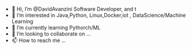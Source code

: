 - 👋 Hi, I’m @DavidAvanzini Software Developer, and t
- 👀 I’m interested in Java,Python, Linux,Docker,iot , DataScience/Machine Learning
- 🌱 I’m currently learning Pythorch/ML
- 💞️ I’m looking to collaborate on ...
- 📫 How to reach me ...

<!---
DavidAvanzini/DavidAvanzini is a ✨ special ✨ repository because its `README.md` (this file) appears on your GitHub profile.
You can click the Preview link to take a look at your changes.
--->
